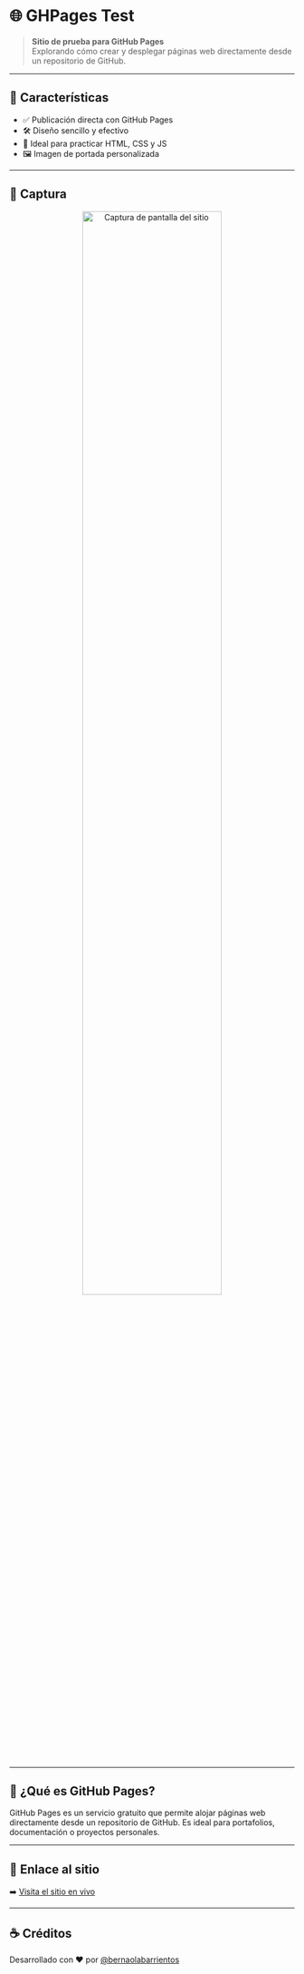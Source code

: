 # 🌐 GHPages Test

> **Sitio de prueba para GitHub Pages**  
> Explorando cómo crear y desplegar páginas web directamente desde un repositorio de GitHub.

---

## 🚀 Características

- ✅ Publicación directa con GitHub Pages  
- 🛠️ Diseño sencillo y efectivo  
- 📄 Ideal para practicar HTML, CSS y JS  
- 🖼️ Imagen de portada personalizada

---

## 📸 Captura

<div align="center">
  <img src="https://github.com/user-attachments/assets/641d3a5b-b0d7-48ad-b250-330a72ac7582" alt="Captura de pantalla del sitio" width="70%">
</div>

---

## 🧪 ¿Qué es GitHub Pages?

GitHub Pages es un servicio gratuito que permite alojar páginas web directamente desde un repositorio de GitHub. Es ideal para portafolios, documentación o proyectos personales.

---

## 🔗 Enlace al sitio

➡️ [Visita el sitio en vivo](https://bernaolabarrientos.github.io/gthubpagestest/)

---

## ☕ Créditos

Desarrollado con ❤️ por [@bernaolabarrientos](https://github.com/bernaolabarrientos)

